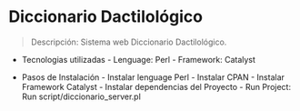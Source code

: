 # Diccionario Dactilológico

> Descripción: Sistema web Diccionario Dactilológico.
  - Tecnologias utilizadas
        - Lenguage: Perl
        - Framework: Catalyst

  - Pasos de Instalación
        - Instalar lenguage Perl
        - Instalar CPAN
        - Instalar Framework Catalyst
        - Instalar dependencias del Proyecto
        - Run Project: Run script/diccionario_server.pl 

